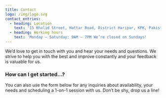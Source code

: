 ```yaml
---
title: Contact
logo: /img/logo.svg
contact_entries:
  - heading: Location
    text: '15 Khalid Street, Hattar Road, District Haripur, KPK, Pakistan - 22620'
  - heading: Working hours
    text: 'Monday – Saturday: 9AM – 7PM We’re closed on Sundays'
---
```

We’d love to get in touch with you and hear your needs and
questions. We strive to help you with the best and improve constantly and your feedback
is valuable for us.

<h3 class="f4 b lh-title mb2">How can I get started…?</h3>

You can also use the form below for any inquiries about availability, your needs and scheduling a 1-on-1 session with us. Don’t be shy, drop us a line!

